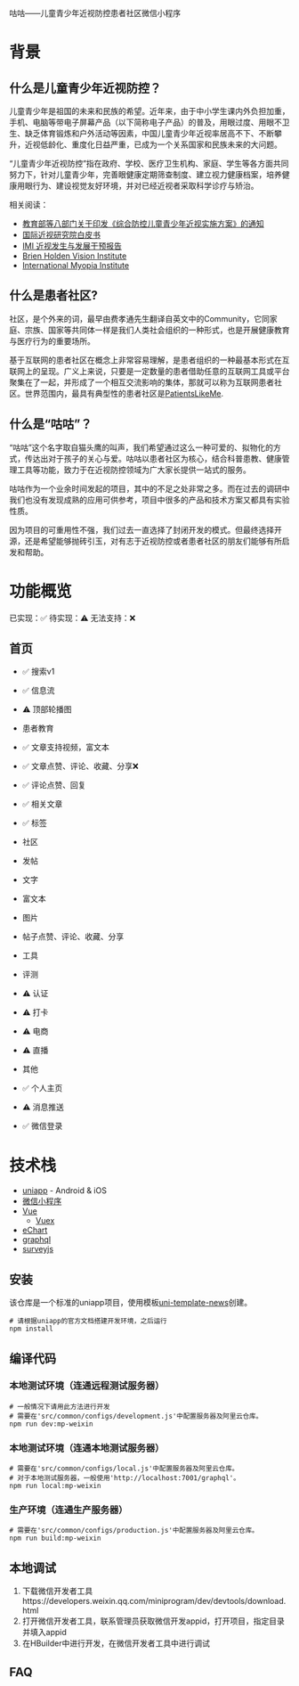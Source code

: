 咕咕——儿童青少年近视防控患者社区微信小程序

# 背景

## 什么是儿童青少年近视防控？

儿童青少年是祖国的未来和民族的希望。近年来，由于中小学生课内外负担加重，手机、电脑等带电子屏幕产品（以下简称电子产品）的普及，用眼过度、用眼不卫生、缺乏体育锻炼和户外活动等因素，中国儿童青少年近视率居高不下、不断攀升，近视低龄化、重度化日益严重，已成为一个关系国家和民族未来的大问题。

“儿童青少年近视防控”指在政府、学校、医疗卫生机构、家庭、学生等各方面共同努力下，针对儿童青少年，完善眼健康定期筛查制度、建立视力健康档案，培养健康用眼行为、建设视觉友好环境，并对已经近视者采取科学诊疗与矫治。

相关阅读：
- [教育部等八部门关于印发《综合防控儿童青少年近视实施方案》的通知](http://www.moe.gov.cn/srcsite/A17/moe_943/s3285/201808/t20180830_346672.html)
- [国际近视研究院白皮书](https://myopiainstitute.org/wp-content/uploads/2020/11/IMI-Myopia-Control-Reports-Overview-and-Introduction-Chinese.pdf)
- [IMI 近视发生与发展干预报告](https://myopiainstitute.org/wp-content/uploads/2020/09/IMI-Interventions-for-Myopia-Onset-and-Progression-Report_Chinese.pdf)
- [Brien Holden Vision Institute](https://bhvi.org/)
- [International Myopia Institute](https://myopiainstitute.org/) 

## 什么是患者社区?

社区，是个外来的词，最早由费孝通先生翻译自英文中的Community，它同家庭、宗族、国家等共同体一样是我们人类社会组织的一种形式，也是开展健康教育与医疗行为的重要场所。

基于互联网的患者社区在概念上非常容易理解，是患者组织的一种最基本形式在互联网上的呈现。广义上来说，只要是一定数量的患者借助任意的互联网工具或平台聚集在了一起，并形成了一个相互交流影响的集体，那就可以称为互联网患者社区。世界范围内，最具有典型性的患者社区是[PatientsLikeMe](https://www.patientslikeme.com/).

## 什么是“咕咕”？

“咕咕”这个名字取自猫头鹰的叫声，我们希望通过这么一种可爱的、拟物化的方式，传达出对于孩子的关心与爱。咕咕以患者社区为核心，结合科普患教、健康管理工具等功能，致力于在近视防控领域为广大家长提供一站式的服务。

咕咕作为一个业余时间发起的项目，其中的不足之处非常之多。而在过去的调研中我们也没有发现成熟的应用可供参考，项目中很多的产品和技术方案又都具有实验性质。

因为项目的可重用性不强，我们过去一直选择了封闭开发的模式。但最终选择开源，还是希望能够抛砖引玉，对有志于近视防控或者患者社区的朋友们能够有所启发和帮助。

# 功能概览

已实现：✅  待实现：⚠️  无法支持：❌


## 首页
 - ✅ 搜索v1
 - ✅ 信息流
 - ⚠️ 顶部轮播图


- 患者教育
 - ✅ 文章支持视频，富文本
 - ✅ 文章点赞、评论、收藏、分享❌
 - ✅ 评论点赞、回复
 - ✅ 相关文章
 - ✅ 标签
- 社区
 - 发帖
  - 文字
  - 富文本
  - 图片
 - 帖子点赞、评论、收藏、分享
- 工具
 - 评测

- ⚠️ 认证
- ⚠️ 打卡
- ⚠️ 电商
- ⚠️ 直播
- 其他
 - ✅ 个人主页
 - ⚠️ 消息推送
 - ✅ 微信登录

# 技术栈

- [uniapp](https://uniapp.dcloud.io/) - Android & iOS
- [微信小程序](https://developers.weixin.qq.com/miniprogram/dev/framework/)
- [Vue](https://vuejs.org/)
	- [Vuex](https://vuex.vuejs.org/)
- [eChart](https://echarts.apache.org/)
- [graphql](https://apollographql.com/)
- [surveyjs](https://github.com/surveyjs/survey-library)

## 安装
该仓库是一个标准的uniapp项目，使用模板[uni-template-news](https://github.com/dcloudio/uni-template-news)创建。

```shell
# 请根据uniapp的官方文档搭建开发环境，之后运行
npm install
```

## 编译代码

### 本地测试环境（连通远程测试服务器）
```shell
# 一般情况下请用此方法进行开发
# 需要在'src/common/configs/development.js'中配置服务器及阿里云仓库。
npm run dev:mp-weixin
```
### 本地测试环境（连通本地测试服务器）
```shell
# 需要在'src/common/configs/local.js'中配置服务器及阿里云仓库。
# 对于本地测试服务器，一般使用'http://localhost:7001/graphql'。
npm run local:mp-weixin
```
### 生产环境（连通生产服务器）
```shell
# 需要在'src/common/configs/production.js'中配置服务器及阿里云仓库。
npm run build:mp-weixin
```
## 本地调试
1. 下载微信开发者工具https://developers.weixin.qq.com/miniprogram/dev/devtools/download.html
2. 打开微信开发者工具，联系管理员获取微信开发appid，打开项目，指定目录并填入appid
3. 在HBuilder中进行开发，在微信开发者工具中进行调试

## FAQ

